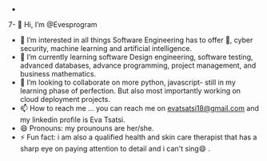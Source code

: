 -

7- 👋 Hi, I’m @Evesprogram
- 👀 I’m interested in all things Software Engineering has to offer 💞️, cyber security, machine  learning and artificial intelligence.
- 🌱 I’m currently learning software Design engineering, software testing, advanced databases, advance programming, project management, and business mathematics.
- 💞️ I’m looking to collaborate on more python, javascript- still in my learning phase of perfection. But also most importantly working on cloud deployment projects. 
- 📫 How to reach me ... you can reach me on evatsatsi18@gmail.com and my linkedin profile is Eva Tsatsi.
- 😄 Pronouns: my prounouns are her/she.
- ⚡ Fun fact: i am also a qualified health and skin care therapist that has a sharp eye on paying attention to detail and i can't sing😄 . 

<!---
Evesprogram/Evesprogram is a ✨ special ✨ repository because its `README.md` (this file) appears on your GitHub profile.
You can click the Preview link to take a look at your changes.
--->
